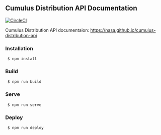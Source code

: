 ## Cumulus Distribution API Documentation

[![CircleCI](https://circleci.com/gh/nasa/cumulus-distribution-api.svg?style=svg)](https://circleci.com/gh/nasa/cumulus-distribution-api)

Cumulus Distribution API documentaion: https://nasa.github.io/cumulus-distribution-api

### Installation

     $ npm install

### Build

     $ npm run build

### Serve

     $ npm run serve

### Deploy

     $ npm run deploy
